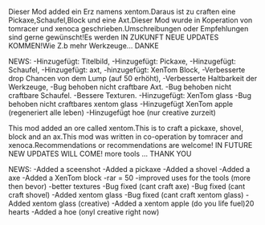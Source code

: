 Dieser Mod added ein Erz namens xentom.Daraus ist zu craften eine Pickaxe,Schaufel,Block und eine Axt.Dieser Mod wurde in Koperation von tomracer und xenoca geschrieben.Umschreibungen oder Empfehlungen sind gerne gewünscht!Es werden IN ZUKUNFT NEUE UPDATES KOMMEN!Wie Z.b mehr Werkzeuge...
DANKE

NEWS:
-Hinzugefügt: Titelbild,
-Hinzugefügt: Pickaxe,
-Hinzugefügt: Schaufel,
-Hinzugefügt: axt,
-hinzugefügt: XenTom Block,
-Verbesserte drop Chancen von dem Lump (auf 50 erhöht),
-Verbesserte Haltbarkeit der Werkzeuge,
-Bug behoben nicht craftbare Axt.
-Bug behoben nicht craftbare Schaufel.
-Bessere Texturen.
-Hinzugefügt: XenTom glass
-Bug behoben nicht craftbares xentom glass
-Hinzugefügt XenTom apple (regeneriert alle leben)
-Hinzugefügt hoe (nur creative zurzeit)

This mod added an ore called xentom.This is to craft a pickaxe, shovel, block and an ax.This mod was written in co-operation by tomracer and xenoca.Recommendations or recommendations are welcome! IN FUTURE NEW UPDATES WILL COME! more tools ...
THANK YOU


NEWS:
-Added a sceenshot
-Added a pickaxe
-Added a shovel
-Added a axe
-Added a XenTom block
-rar = 50
-improved uses for the tools (more then bevor)
-better textures
-Bug fixed (cant craft axe)
-Bug fixed (cant craft shovel)
-Added xentom glass
-Bug fixed (cant craft xentom glass)
-Added xentom glass (creative)
-Added a xentom apple (do you life fuel)20 hearts 
-Added a hoe (onyl creative right now)

